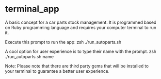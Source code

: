 # terminal_app

A basic concept for a car parts stock management. It is programmed based on Ruby programming language and requires your computer terminal to run it.

Execute this prompt to run the app:
zsh ./run_autoparts.sh

A cool option for user experience is to type their name with the prompt.
zsh ./run_autoparts.sh name

Note:
Please note that there are third party gems that will be installed to your terminal to guarantee a better user experience.